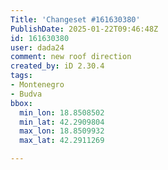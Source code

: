 ```yaml
---
Title: 'Changeset #161630380'
PublishDate: 2025-01-22T09:46:48Z
id: 161630380
user: dada24
comment: new roof direction
created_by: iD 2.30.4
tags:
- Montenegro
- Budva
bbox:
  min_lon: 18.8508502
  min_lat: 42.2909804
  max_lon: 18.8509932
  max_lat: 42.2911269

---
```

